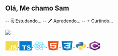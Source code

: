 ## Olá, Me chamo Sam

-- 🗒 Estudando...
-- 🖊 Apredendo...
-- ⭐ Curtindo...

<div align="left">
  <a href="https://github.com/samnilrazy">
  <img height="180em" src="https://github-readme-stats.vercel.app/api?username=samnilrazy&show_icons=true&theme=radical&include_all_commits=true&count_private=true"/>
  <!--<img align="top" alt="Sam-telegram" width="40"src="https://upload.wikimedia.org/wikipedia/commons/thumb/8/82/Telegram_logo.svg/1024px-Telegram_logo.svg.png">
  <img align="top" alt="Sam-whats" width="40"  src="https://i.pinimg.com/originals/d9/d9/7d/d9d97d48264770f85d35c208f279152c.png">
  <img align="top" alt="Sam-yt" width="40"  src="https://upload.wikimedia.org/wikipedia/commons/thumb/b/b8/YouTube_Logo_2017.svg/1280px-YouTube_Logo_2017.svg.png"> -->
</div>

<div style="display: inline_block"><br>
  <img align="center" alt="Rafa-Js" height="30" width="40" src="https://raw.githubusercontent.com/devicons/devicon/master/icons/javascript/javascript-plain.svg">
  <img align="center" alt="Rafa-Ts" height="30" width="40" src="https://raw.githubusercontent.com/devicons/devicon/master/icons/typescript/typescript-plain.svg">
  <img align="center" alt="Rafa-React" height="30" width="40" src="https://raw.githubusercontent.com/devicons/devicon/master/icons/react/react-original.svg">
  <img align="center" alt="Rafa-HTML" height="30" width="40" src="https://raw.githubusercontent.com/devicons/devicon/master/icons/html5/html5-original.svg">
  <img align="center" alt="Rafa-CSS" height="30" width="40" src="https://raw.githubusercontent.com/devicons/devicon/master/icons/css3/css3-original.svg">
  <img align="center" alt="Rafa-Python" height="30" width="40" src="https://raw.githubusercontent.com/devicons/devicon/master/icons/python/python-original.svg">
  <img align="center" alt="Rafa-Csharp" height="30" width="40" src="https://raw.githubusercontent.com/devicons/devicon/master/icons/csharp/csharp-original.svg">
</div>

